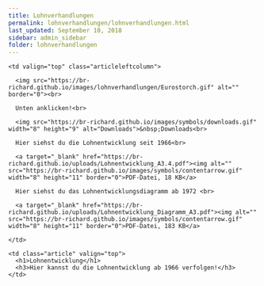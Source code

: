 ```yaml
---
title: Lohnverhandlungen
permalink: lohnverhandlungen/lohnverhandlungen.html
last_updated: September 10, 2018
sidebar: admin_sidebar
folder: lohnverhandlungen
---
```


<tbody>
<tr>
<td valign="top">

  <table cellpadding="0" cellspacing="0" border="0" summary="" width="450">
  <tbody>
  <tr width="450">

    <td valign="top" class="articleleftcolumn">

      <img src="https://br-richard.github.io/images/lohnverhandlungen/Eurostorch.gif" alt="" border="0"><br>

      Unten anklicken!<br>

      <img src="https://br-richard.github.io/images/symbols/downloads.gif" width="8" height="9" alt="Downloads">&nbsp;Downloads<br>

      Hier siehst du die Lohnentwicklung seit 1966<br>

      <a target="_blank" href="https://br-richard.github.io/uploads/Lohnentwicklung_A3.4.pdf"><img alt="" src="https://br-richard.github.io/images/symbols/contentarrow.gif" width="8" height="11" border="0">PDF-Datei, 18 KB</a>

      Hier siehst du das Lohnentwicklungsdiagramm ab 1972 <br>

      <a target="_blank" href="https://br-richard.github.io/uploads/Lohnentwicklung_Diagramm_A3.pdf"><img alt="" src="https://br-richard.github.io/images/symbols/contentarrow.gif" width="8" height="11" border="0">PDF-Datei, 183 KB</a>

    </td>

    <td class="article" valign="top">
      <h1>Lohnentwicklung</h1>
      <h3>Hier kannst du die Lohnentwicklung ab 1966 verfolgen!</h3>
    </td>

  </tr>
  </tbody>
  </table>

</td>
</tr>
</tbody>
